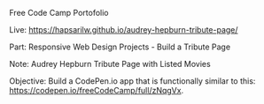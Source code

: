 Free Code Camp Portofolio

Live:
https://hapsarilw.github.io/audrey-hepburn-tribute-page/

Part:
Responsive Web Design Projects - Build a Tribute Page

Note:
Audrey Hepburn Tribute Page with Listed Movies

Objective: Build a CodePen.io app that is functionally similar to this: https://codepen.io/freeCodeCamp/full/zNqgVx.